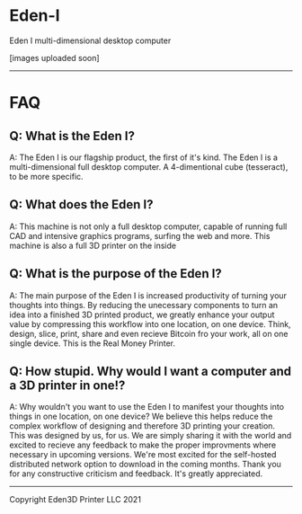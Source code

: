 # Eden-I
Eden I multi-dimensional desktop computer

[images uploaded soon]




-----------------------------------------------
# FAQ
Q: What is the Eden I?
---
A: The Eden I is our flagship product, the first of it's kind. The Eden I is a multi-dimensional full desktop computer. A 4-dimentional cube (tesseract), to be more specific. 

Q: What does the Eden I?
---
A: This machine is not only a full desktop computer, capable of running full CAD and intensive graphics programs, surfing the web and more. This machine is also a full 3D printer on the inside 

Q: What is the purpose of the Eden I?
---
A: The main purpose of the Eden I is increased productivity of turning your thoughts into things. By reducing the unecessary components to turn an idea into a finished 3D printed product, we greatly enhance your output value by compressing this workflow into one location, on one device. Think, design, slice, print, share and even recieve Bitcoin fro your work, all on one single device. 
This is the Real Money Printer.  


Q: How stupid. Why would I want a computer and a 3D printer in one!?
---
A: Why wouldn't you want to use the Eden I to manifest your thoughts into things in one location, on one device? We believe this helps reduce the complex workflow of designing and therefore 3D printing your creation. This was designed by us, for us. We are simply sharing it with the world and excited to recieve any feedback to make the proper improvments where necessary in upcoming versions. We're most excited for the self-hosted distributed network option to download in the coming months.  Thank you for any constructive criticism and feedback. It's greatly appreciated. 


---------------------------------------------------------





Copyright Eden3D Printer LLC 2021
